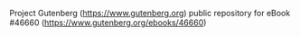 Project Gutenberg (https://www.gutenberg.org) public repository for eBook #46660 (https://www.gutenberg.org/ebooks/46660)
